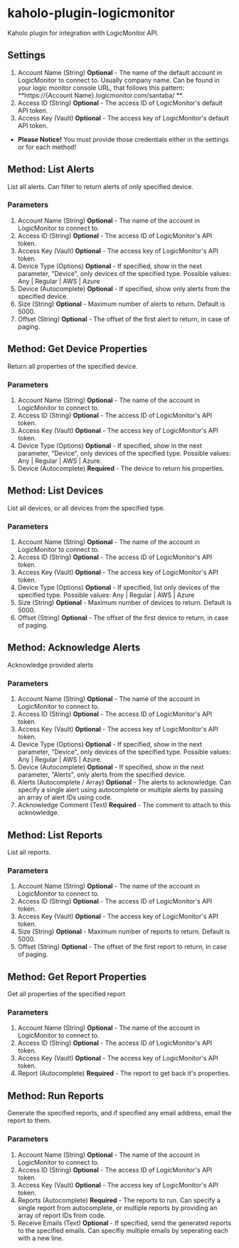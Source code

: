 # kaholo-plugin-logicmonitor
Kaholo plugin for integration with LogicMonitor API.

## Settings
1. Account Name (String) **Optional** - The name of the default account in LogicMonitor to connect to. Usually company name. Can be found in your logic monitor console URL, that follows this pattern: **https://{Account Name}.logicmonitor.com/santaba/ **.
2. Access ID (String) **Optional** - The access ID of LogicMonitor's default API token.
3. Access Key (Vault) **Optional** - The access key of LogicMonitor's default API token.

* **Please Notice!** You must provide those credentials either in the settings or for each method!

## Method: List Alerts
List all alerts. Can filter to return alerts of only specified device.

### Parameters
1. Account Name (String) **Optional** - The name of the account in LogicMonitor to connect to.
2. Access ID (String) **Optional** - The access ID of LogicMonitor's API token.
3. Access Key (Vault) **Optional** - The access key of LogicMonitor's API token.
4. Device Type (Options) **Optional** - If specified, show in the next parameter, "Device", only devices of the specified type. Possible values: Any | Regular | AWS | Azure
5. Device (Autocomplete) **Optional** - If specified, show only alerts from the specified device.
6. Size (String) **Optional** - Maximum number of alerts to return. Default is 5000.
7. Offset (String) **Optional** - The offset of the first alert to return, in case of paging.

## Method: Get Device Properties
Return all properties of the specified device.

### Parameters
1. Account Name (String) **Optional** - The name of the account in LogicMonitor to connect to.
2. Access ID (String) **Optional** - The access ID of LogicMonitor's API token.
3. Access Key (Vault) **Optional** - The access key of LogicMonitor's API token.
4. Device Type (Options) **Optional** - If specified, show in the next parameter, "Device", only devices of the specified type. Possible values: Any | Regular | AWS | Azure.
5. Device (Autocomplete) **Required** - The device to return his properties.

## Method: List Devices
List all devices, or all devices from the specified type.

### Parameters
1. Account Name (String) **Optional** - The name of the account in LogicMonitor to connect to.
2. Access ID (String) **Optional** - The access ID of LogicMonitor's API token.
3. Access Key (Vault) **Optional** - The access key of LogicMonitor's API token.
4. Device Type (Options) **Optional** - If specified, list only devices of the specified type. Possible values: Any | Regular | AWS | Azure
5. Size (String) **Optional** - Maximum number of devices to return. Default is 5000.
6. Offset (String) **Optional** - The offset of the first device to return, in case of paging.

## Method: Acknowledge Alerts
Acknowledge provided alerts

### Parameters
1. Account Name (String) **Optional** - The name of the account in LogicMonitor to connect to.
2. Access ID (String) **Optional** - The access ID of LogicMonitor's API token.
3. Access Key (Vault) **Optional** - The access key of LogicMonitor's API token.
4. Device Type (Options) **Optional** - If specified, show in the next parameter, "Device", only devices of the specified type. Possible values: Any | Regular | AWS | Azure.
5. Device (Autocomplete) **Optional** - If specified, show in the next parameter, "Alerts", only alerts from the specified device.
6. Alerts (Autocomplete / Array) **Optional** - The alerts to acknowledge. Can specify a single alert using autocomplete or multiple alerts by passing an array of alert IDs using code.
7. Acknowledge Comment (Text) **Required** - The comment to attach to this acknowledge.


## Method: List Reports
List all reports.

### Parameters
1. Account Name (String) **Optional** - The name of the account in LogicMonitor to connect to.
2. Access ID (String) **Optional** - The access ID of LogicMonitor's API token.
3. Access Key (Vault) **Optional** - The access key of LogicMonitor's API token.
4. Size (String) **Optional** - Maximum number of reports to return. Default is 5000.
5. Offset (String) **Optional** - The offset of the first report to return, in case of paging.

## Method: Get Report Properties
Get all properties of the specified report

### Parameters
1. Account Name (String) **Optional** - The name of the account in LogicMonitor to connect to.
2. Access ID (String) **Optional** - The access ID of LogicMonitor's API token.
3. Access Key (Vault) **Optional** - The access key of LogicMonitor's API token.
4. Report (Autocomplete) **Required** - The report to get back it's properties.

## Method: Run Reports
Generate the specified reports, and if specified any email address, email the report to them.

### Parameters
1. Account Name (String) **Optional** - The name of the account in LogicMonitor to connect to.
2. Access ID (String) **Optional** - The access ID of LogicMonitor's API token.
3. Access Key (Vault) **Optional** - The access key of LogicMonitor's API token.
4. Reports (Autocomplete) **Required** - The reports to run. Can specify a single report from autocomplete, or multiple reports by providing an array of report IDs from code.
5. Receive Emails (Text) **Optional** - If specified, send the generated reports to the specified emails. Can specifiy multiple emails by seperating each with a new line.
